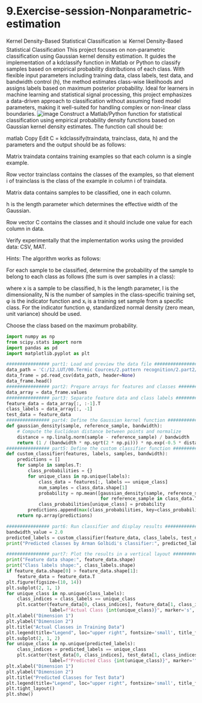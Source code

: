 # 9.Exercise-session-Nonparametric-estimation
Kernel Density-Based Statistical Classification
📊 Kernel Density-Based Statistical Classification
This project focuses on non-parametric classification using Gaussian kernel density estimation. It guides the implementation of a kdclassify function in Matlab or Python to classify samples based on empirical probability distributions of each class. With flexible input parameters including training data, class labels, test data, and bandwidth control (h), the method estimates class-wise likelihoods and assigns labels based on maximum posterior probability. Ideal for learners in machine learning and statistical signal processing, this project emphasizes a data-driven approach to classification without assuming fixed model parameters, making it well-suited for handling complex or non-linear class boundaries.
![image](https://github.com/user-attachments/assets/ea73440c-474b-4ce4-8ad2-336f43a13b48)
Construct a Matlab/Python function for statistical classification using empirical probability density functions based on Gaussian kernel density estimates. The function call should be:

matlab
Copy
Edit
C = kdclassify(traindata, trainclass, data, h)
and the parameters and the output should be as follows:

Matrix traindata contains training examples so that each column is a single example.

Row vector trainclass contains the classes of the examples, so that element i of trainclass is the class of the example in column i of traindata.

Matrix data contains samples to be classified, one in each column.

h is the length parameter which determines the effective width of the Gaussian.

Row vector C contains the classes and it should include one value for each column in data.

Verify experimentally that the implementation works using the provided data: CSV, MAT.

Hints: The algorithm works as follows:

For each sample to be classified, determine the probability of the sample to belong to each class as follows (the sum is over samples in a class):

where x is a sample to be classified, h is the length parameter, l is the dimensionality, N is the number of samples in the class-specific training set, φ is the indicator function and xᵢ is a training set sample from a specific class. For the indicator function φ, standardized normal density (zero mean, unit variance) should be used.

Choose the class based on the maximum probability.

```python
import numpy as np
from scipy.stats import norm
import pandas as pd
import matplotlib.pyplot as plt

################ part1: Load and preview the data file ################
data_path = 'C:/12.LUT/00.Termic Cources/2.pattern recognition/2.part2/1.week8 - mixtures/2.code/t024.csv'
data_frame = pd.read_csv(data_path, header=None)
data_frame.head()
################ part2: Prepare arrays for features and classes ################
data_array = data_frame.values
################ part3: Separate feature data and class labels ################
feature_data = data_array[:, :-1].T 
class_labels = data_array[:, -1] 
test_data = feature_data
################ part4: Define the Gaussian kernel function ################
def gaussian_density(sample, reference_sample, bandwidth):
    # Compute the Euclidean distance between points and normalize
    distance = np.linalg.norm(sample - reference_sample) / bandwidth
    return (1 / (bandwidth * np.sqrt(2 * np.pi))) * np.exp(-0.5 * distance**2)
################ part5: Define the custom classifier function ################
def custom_classifier(features, labels, samples, bandwidth):
    predictions = []
    for sample in samples.T: 
        class_probabilities = {}
        for unique_class in np.unique(labels):
            class_data = features[:, labels == unique_class] 
            num_samples = class_data.shape[1] 
            probability = np.mean([gaussian_density(sample, reference_sample, bandwidth) 
                                   for reference_sample in class_data.T])
            class_probabilities[unique_class] = probability
        predictions.append(max(class_probabilities, key=class_probabilities.get))
    return np.array(predictions)

################ part6: Run classifier and display results ################
bandwidth_value = 2.0
predicted_labels = custom_classifier(feature_data, class_labels, test_data, bandwidth_value)
print("Predicted classes by Arman Golbidi's classifier:", predicted_labels)

################ part7: Plot the results in a vertical layout ################
print("Feature data shape:", feature_data.shape)
print("Class labels shape:", class_labels.shape)
if feature_data.shape[0] > feature_data.shape[1]:
    feature_data = feature_data.T
plt.figure(figsize=(10, 14))
plt.subplot(2, 1, 1)
for unique_class in np.unique(class_labels):
    class_indices = class_labels == unique_class
    plt.scatter(feature_data[0, class_indices], feature_data[1, class_indices], 
                label=f"Actual Class {int(unique_class)}", marker='s', color='darkcyan' if unique_class == 1 else 'purple')
plt.xlabel("Dimension 1")
plt.ylabel("Dimension 2")
plt.title("Actual Classes in Training Data")
plt.legend(title="Legend", loc="upper right", fontsize='small', title_fontsize='medium')
plt.subplot(2, 1, 2)
for unique_class in np.unique(predicted_labels):
    class_indices = predicted_labels == unique_class
    plt.scatter(test_data[0, class_indices], test_data[1, class_indices], 
                label=f"Predicted Class {int(unique_class)}", marker='^', color='coral' if unique_class == 1 else 'darkgreen')
plt.xlabel("Dimension 1")
plt.ylabel("Dimension 2")
plt.title("Predicted Classes for Test Data")
plt.legend(title="Legend", loc="upper right", fontsize='small', title_fontsize='medium')
plt.tight_layout()
plt.show()
```
